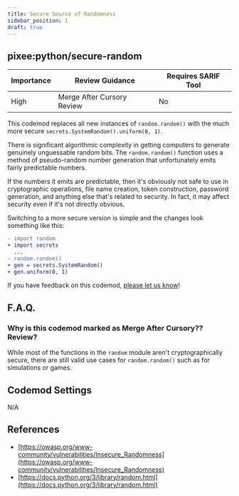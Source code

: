 ```yaml
---
title: Secure Source of Randomness
sidebar_position: 1
draft: true
---
```


## pixee:python/secure-random

| Importance | Review Guidance            | Requires SARIF Tool |
|------------|----------------------------|---------------------|
 | High       | Merge After Cursory Review | No                  |

This codemod replaces all new instances of `random.random()` with the much more secure `secrets.SystemRandom().uniform(0, 1)`.

There is significant algorithmic complexity in getting computers to generate genuinely unguessable random bits. The `random.random()` function uses a method of pseudo-random number generation that unfortunately emits fairly predictable numbers.

If the numbers it emits are predictable, then it's obviously not safe to use in cryptographic operations, file name creation, token construction, password generation, and anything else that's related to security. In fact, it may affect security even if it's not directly obvious.

Switching to a more secure version is simple and the changes look something like this:

```diff
- import random
+ import secrets
  ...
- random.random()
+ gen = secrets.SystemRandom()
+ gen.uniform(0, 1)
```

If you have feedback on this codemod, [please let us know](mailto:feedback@pixee.ai)!

## F.A.Q. 

### Why is this codemod marked as Merge After Cursory?? Review?

While most of the functions in the `random` module aren't cryptographically secure, there are still valid use cases for
`random.random()` such as for simulations or games.


## Codemod Settings

N/A

## References
* [https://owasp.org/www-community/vulnerabilities/Insecure_Randomness](https://owasp.org/www-community/vulnerabilities/Insecure_Randomness)
* [https://docs.python.org/3/library/random.html](https://docs.python.org/3/library/random.html)
